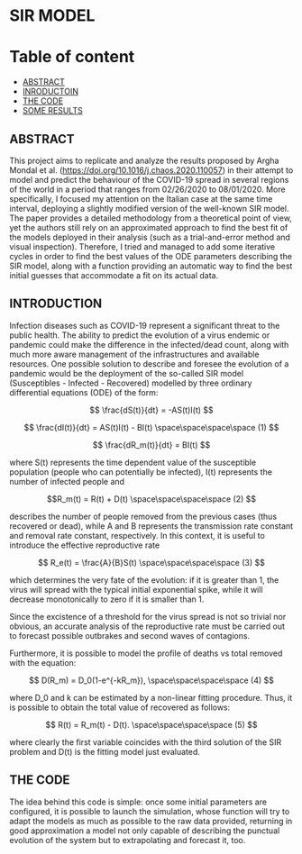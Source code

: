 # SIR MODEL

# Table of content
* [ABSTRACT](#ABSTRACT)
* [INRODUCTOIN](#INTRODUCTION)
* [THE CODE](#THE-CODE)
* [SOME RESULTS](#SOME-RESULTS)


## ABSTRACT

This project aims to replicate and analyze the results proposed by Argha Mondal et al. (https://doi.org/10.1016/j.chaos.2020.110057) in their attempt to model and predict the behaviour of the COVID-19 spread in several regions of the world in a period that ranges from 02/26/2020 to 08/01/2020. 
More specifically, I focused my attention on the Italian case at the same time interval, deploying a slightly modified version of the well-known SIR model. 
The paper provides a detailed methodology from a theoretical point of view, yet the authors still rely on an approximated approach to find the best fit of the models deployed in their analysis (such as a trial-and-error method and visual inspection). 
Therefore, I tried and managed to add some iterative cycles in order to find the best values of the ODE parameters describing the SIR model, along with a function providing an automatic way to find the best initial guesses that accommodate a fit on its actual data. 

## INTRODUCTION

Infection diseases such as COVID-19 represent a significant threat to the public health. The ability to predict the evolution of a virus endemic or pandemic could make the difference in the infected/dead count, along with much more aware management of the infrastructures and available resources.
One possible solution to describe and foresee the evolution of a pandemic would be the deployment of the so-called SIR model (Susceptibles - Infected - Recovered) modelled by three ordinary differential equations (ODE) of the form:

$$ \frac{dS(t)}{dt} = -AS(t)I(t) $$

$$ \frac{dI(t)}{dt} = AS(t)I(t) - BI(t) \space\space\space\space (1) $$

$$ \frac{dR_m(t)}{dt} = BI(t) $$

where S(t) represents the time dependent value of the susceptible population (people who can potentially be infected), I(t) represents the number of infected people and 

$$R_m(t) = R(t) + D(t) \space\space\space\space (2) $$ 

describes the number of people removed from the previous cases (thus recovered or dead), while A and B represents the transmission rate constant and removal rate constant, respectively.
In this context, it is useful to introduce the effective reproductive rate

$$ R_e(t) = \frac{A}{B}S(t) \space\space\space\space (3) $$

which determines the very fate of the evolution: if it is greater than 1, the virus will spread with the typical initial exponential spike, while it will decrease monotonically to zero if it is smaller than 1.

Since the excistence of a threshold for the virus spread is not so trivial nor obvious, an accurate analysis of the reproductive rate must be carried out to forecast possible outbrakes and second waves of contagions. 

Furthermore, it is possible to model the profile of deaths vs total removed with the equation:

$$ D(R_m) = D_0(1-e^{-kR_m}), \space\space\space\space (4) $$

where D_0 and k can be estimated by a non-linear fitting procedure. Thus, it is possible to obtain the total value of recovered as follows:

$$ R(t) = R_m(t) - D(t). \space\space\space\space (5) $$

where clearly the first variable coincides with the third solution of the SIR problem and D(t) is the fitting model just evaluated.

## THE CODE

The idea behind this code is simple: once some initial parameters are configured, it is possible to launch the simulation, whose function will try to adapt the models as much as possible to the raw data provided, returning in good approximation a model not only capable of describing the punctual evolution of the system but to extrapolating and forecast it, too.


